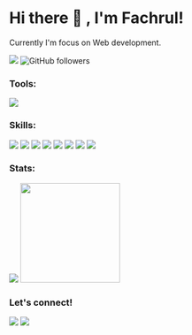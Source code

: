 # Hi there 👋 , I'm Fachrul!
Currently I'm focus on Web development.

<p>
<img src="https://gpvc.arturio.dev/fachrulmustofa20" /> 
<img alt="GitHub followers" src="https://img.shields.io/github/followers/fachrulmustofa20?label=Followers">
</p>

### Tools:
<p>
    <img src="https://img.shields.io/badge/Text%20Editor-Visual%20Studio%20Code-blue?&logo=visual%20studio%20code&logoColor=blue" />
</p>

### Skills:
<p>
    <img src="https://img.shields.io/badge/html5%20-%23E34F26.svg?&style=for-the-badge&logo=html5&logoColor=white" />
    <img src="https://img.shields.io/badge/css3%20-%231572B6.svg?&style=for-the-badge&logo=css3&logoColor=white" />
    <img src="https://img.shields.io/badge/javascript%20-%23323330.svg?&style=for-the-badge&logo=javascript&logoColor=%23F7DF1E" />
    <img src="https://img.shields.io/badge/php-%23777BB4.svg?&style=for-the-badge&logo=php&logoColor=white" />
    <img src="https://img.shields.io/badge/Python-3776AB?style=for-the-badge&logo=python&logoColor=white" />
    <img src="https://img.shields.io/badge/bootstrap%20-%23563D7C.svg?&style=for-the-badge&logo=bootstrap&logoColor=white" />
    <img src="https://img.shields.io/badge/mysql%20-%23323330.svg?&style=for-the-badge&logo=mysql&logoColor=white" />
    <img src="https://img.shields.io/badge/postgres-%23316192.svg?&style=for-the-badge&logo=postgresql&logoColor=white" />
</p>

### Stats:
<p>
    <img src="https://github-readme-stats.vercel.app/api?username=fachrulmustofa20&hide=contribs,prs&show_icons=true&hide_border=true&title_color=000" />
    <img src="https://github-readme-stats.vercel.app/api/top-langs/?username=fachrulmustofa20&layout=compact" height=180 />
</p>

### Let's connect!
<p>
    <a href="https://www.linkedin.com/in/fachrul-mustofa-588a46124/" target="blank"><img src="https://img.shields.io/badge/Fachrul Mustofa-30302f?style=flat&logo=linkedin" /></a>
    <a href="https://www.instagram.com/fachrulmustofa/" target="blank"><img src="https://img.shields.io/badge/Fachrul M-%23E4405F.svg?&style=flat&logo=instagram&logoColor=white"></a>
</p>

<!--
**Fachrulmustofa20/Fachrulmustofa20** is a ✨ _special_ ✨ repository because its `README.md` (this file) appears on your GitHub profile.

Here are some ideas to get you started:

- 🔭 I’m currently working on ...
- 🌱 I’m currently learning ...
- 👯 I’m looking to collaborate on ...
- 🤔 I’m looking for help with ...
- 💬 Ask me about ...
- 📫 How to reach me: ...
- 😄 Pronouns: ...
- ⚡ Fun fact: ...
-->
